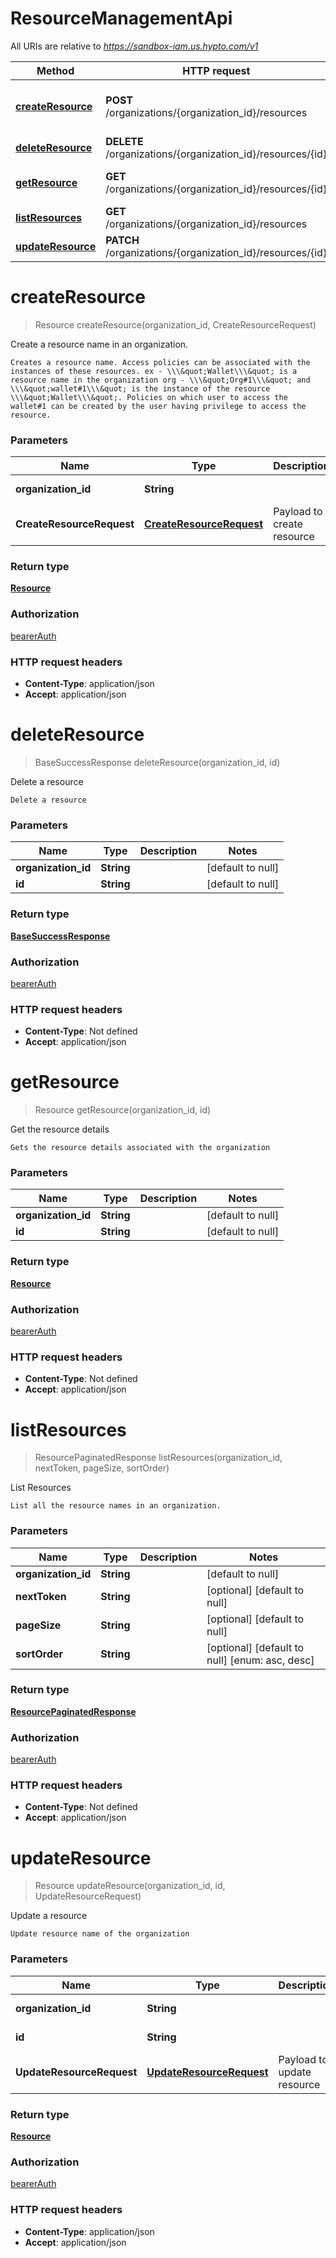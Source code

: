 # ResourceManagementApi

All URIs are relative to *https://sandbox-iam.us.hypto.com/v1*

Method | HTTP request | Description
------------- | ------------- | -------------
[**createResource**](ResourceManagementApi.md#createResource) | **POST** /organizations/{organization_id}/resources | Create a resource name in an organization.
[**deleteResource**](ResourceManagementApi.md#deleteResource) | **DELETE** /organizations/{organization_id}/resources/{id} | Delete a resource
[**getResource**](ResourceManagementApi.md#getResource) | **GET** /organizations/{organization_id}/resources/{id} | Get the resource details
[**listResources**](ResourceManagementApi.md#listResources) | **GET** /organizations/{organization_id}/resources | List Resources
[**updateResource**](ResourceManagementApi.md#updateResource) | **PATCH** /organizations/{organization_id}/resources/{id} | Update a resource


<a name="createResource"></a>
# **createResource**
> Resource createResource(organization\_id, CreateResourceRequest)

Create a resource name in an organization.

    Creates a resource name. Access policies can be associated with the instances of these resources. ex - \\\&quot;Wallet\\\&quot; is a resource name in the organization org - \\\&quot;Org#1\\\&quot; and \\\&quot;wallet#1\\\&quot; is the instance of the resource \\\&quot;Wallet\\\&quot;. Policies on which user to access the wallet#1 can be created by the user having privilege to access the resource.

### Parameters

Name | Type | Description  | Notes
------------- | ------------- | ------------- | -------------
 **organization\_id** | **String**|  | [default to null]
 **CreateResourceRequest** | [**CreateResourceRequest**](../Models/CreateResourceRequest.md)| Payload to create resource |

### Return type

[**Resource**](../Models/Resource.md)

### Authorization

[bearerAuth](../README.md#bearerAuth)

### HTTP request headers

- **Content-Type**: application/json
- **Accept**: application/json

<a name="deleteResource"></a>
# **deleteResource**
> BaseSuccessResponse deleteResource(organization\_id, id)

Delete a resource

    Delete a resource

### Parameters

Name | Type | Description  | Notes
------------- | ------------- | ------------- | -------------
 **organization\_id** | **String**|  | [default to null]
 **id** | **String**|  | [default to null]

### Return type

[**BaseSuccessResponse**](../Models/BaseSuccessResponse.md)

### Authorization

[bearerAuth](../README.md#bearerAuth)

### HTTP request headers

- **Content-Type**: Not defined
- **Accept**: application/json

<a name="getResource"></a>
# **getResource**
> Resource getResource(organization\_id, id)

Get the resource details

    Gets the resource details associated with the organization

### Parameters

Name | Type | Description  | Notes
------------- | ------------- | ------------- | -------------
 **organization\_id** | **String**|  | [default to null]
 **id** | **String**|  | [default to null]

### Return type

[**Resource**](../Models/Resource.md)

### Authorization

[bearerAuth](../README.md#bearerAuth)

### HTTP request headers

- **Content-Type**: Not defined
- **Accept**: application/json

<a name="listResources"></a>
# **listResources**
> ResourcePaginatedResponse listResources(organization\_id, nextToken, pageSize, sortOrder)

List Resources

    List all the resource names in an organization.

### Parameters

Name | Type | Description  | Notes
------------- | ------------- | ------------- | -------------
 **organization\_id** | **String**|  | [default to null]
 **nextToken** | **String**|  | [optional] [default to null]
 **pageSize** | **String**|  | [optional] [default to null]
 **sortOrder** | **String**|  | [optional] [default to null] [enum: asc, desc]

### Return type

[**ResourcePaginatedResponse**](../Models/ResourcePaginatedResponse.md)

### Authorization

[bearerAuth](../README.md#bearerAuth)

### HTTP request headers

- **Content-Type**: Not defined
- **Accept**: application/json

<a name="updateResource"></a>
# **updateResource**
> Resource updateResource(organization\_id, id, UpdateResourceRequest)

Update a resource

    Update resource name of the organization

### Parameters

Name | Type | Description  | Notes
------------- | ------------- | ------------- | -------------
 **organization\_id** | **String**|  | [default to null]
 **id** | **String**|  | [default to null]
 **UpdateResourceRequest** | [**UpdateResourceRequest**](../Models/UpdateResourceRequest.md)| Payload to update resource |

### Return type

[**Resource**](../Models/Resource.md)

### Authorization

[bearerAuth](../README.md#bearerAuth)

### HTTP request headers

- **Content-Type**: application/json
- **Accept**: application/json

